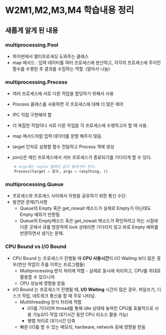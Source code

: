 # W2M1,M2,M3,M4 학습내용 정리

## 새롭게 알게 된 내용

### multiprocessing.Pool
- 파이썬에서 멀티프로세싱 도와주는 클래스
- map 메서드 : 입력 데이터를 여러 프로세스에 분산하고, 각각의 프로세스에 주어진 함수를 수행한 후 결과를 수집하는 역할. (알아서 나눔)

### multiprocessing.Process
- 여러 프로세스에 서로 다른 작업을 할당하기 위해서 사용
- Process 클래스를 사용하면 각 프로세스에 대해 더 많은 제어
- IPC 직접 구현해야 함
- 더 복잡한 작업이나 서로 다른 작업을 각 프로세스에 수행하고자 할 때 사용.
- map 메서드처럼 입력 데이터를 분할 해주지 않음.

- target 인자로 실행할 함수 전달하고 Process 객체 생성
- join()은 메인 프로세스에서 서브 프로세스가 종료되기를 기다리게 할 수 있다.

```python 
    # args에는 tuple 형태의 값이 들어가야 한다.
    Process(target = 함수, args = (anything, ))
```
### multiprocessing.Queue
- 프로세스와 프로세스 사이에서 자원을 공유하기 위한 통신 수단.
- 발견한 문제(?)사항
    - Queue의 Empty 혹은 get_nowait 메소드가 실제로 Empty가 아닌데도 Empty 예외가 반환됨
    - Queue의 Empty메소드 혹은 get_nowait 메소드가 확인하려고 하는 시점에 다른 곳에서 큐를 방문하여 lock 상태라면 기다리지 않고 바로 Empty 예외를 반환하면서 생기는 문제. 


### CPU Bound vs I/O Bound
- CPU Bound 는 프로세스가 진행될 때 **CPU 사용시간**이 I/O Waiting 보다 많은 경우(연산 작업이 주를 이루는 프로그램들)
    - Multiprocessing 방식 처리에 적합
            - 실제로 동시에 처리하고, CPU를 최대로 활용할 수 있으니까
    - CPU 성능에 영향을 받음
- I/O Bound 는 프로세스가 진행될 때, **I/O Waiting** 시간이 많은 경우. 파일쓰기, 디스크 작업, 네트워크 통신을 할 때 주로 나타남.
    - Multithreading 방식 처리에 적합
        - I/O를 기다리며 thread를 통해 idle 상태에 놓여진 CPU를 효율적으로 사용 가능(I/O 작업 대기시간 동안 CPU 리소스 활용 가능)
        - 병렬 처리로 대기시간 단축
    - 빠른 I/O를 할 수 있는 메모리, hardware, network 등에 영향을 받음
